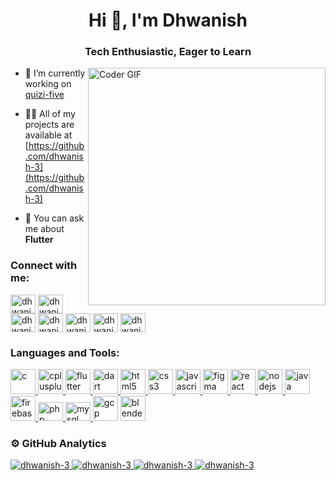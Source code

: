 <h1 align="center">Hi 👋, I'm Dhwanish</h1>
<h3 align="center">Tech Enthusiastic, Eager to Learn</h3>
<img align="right" alt="Coder GIF" width=380 src="https://firebasestorage.googleapis.com/v0/b/nitc-permission-system.appspot.com/o/github-images%2Fdhwanish-coding.gif?alt=media" />

- 🔭 I’m currently working on [quizi-five](https://github.com/dhwanish-3/quizi-five)

- 👨‍💻 All of my projects are available at [https://github.com/dhwanish-3](https://github.com/dhwanish-3)

- 💬 You can ask me about **Flutter**

<h3 align="left">Connect with me:</h3>
<p align="left">
    <a href="https://twitter.com/dhwanidhwanish">
    <img align="center" src="https://firebasestorage.googleapis.com/v0/b/nitc-permission-system.appspot.com/o/github-images%2Ftwitter.svg?alt=media" alt="dhwanidhwanish" height="30" width="40" /></a>
    <a href="https://linkedin.com/in/dhwanishkr">
    <img align="center" src="https://firebasestorage.googleapis.com/v0/b/nitc-permission-system.appspot.com/o/github-images%2Flinkedin.svg?alt=media" alt="dhwanishkr" height="30" width="40" /></a>
    <a href="https://www.codechef.com/users/dhwani333sh">
    <img align="center" src="https://firebasestorage.googleapis.com/v0/b/nitc-permission-system.appspot.com/o/github-images%2Fcodechef.svg?alt=media" alt="dhwani333sh" height="30" width="40" /></a>
    <a href="https://www.hackerrank.com/dhwanish_b211261">
    <img align="center" src="https://firebasestorage.googleapis.com/v0/b/nitc-permission-system.appspot.com/o/github-images%2Fhackerrank.svg?alt=media" alt="dhwanish_b211261" height="30" width="40" /></a>
    <a href="https://codeforces.com/profile/dhwanish3">
    <img align="center" src="https://firebasestorage.googleapis.com/v0/b/nitc-permission-system.appspot.com/o/github-images%2Fcodeforces.svg?alt=media" alt="dhwanish3" height="30" width="40" /></a>
    <a href="https://www.leetcode.com/dhwanish3">
    <img align="center" src="https://firebasestorage.googleapis.com/v0/b/nitc-permission-system.appspot.com/o/github-images%2Fleetcode.svg?alt=media" alt="dhwanish3" height="30" width="40" /></a>
    <a href="https://auth.geeksforgeeks.org/user/dhwanicx67">
    <img align="center" src="https://firebasestorage.googleapis.com/v0/b/nitc-permission-system.appspot.com/o/github-images%2Fgfg.svg?alt=media" alt="dhwanicx67" height="30" width="40" /></a>
</p>

<h3 align="left">Languages and Tools:</h3>
<p align="left">
<a href="https://www.cprogramming.com/">
    <img src="https://firebasestorage.googleapis.com/v0/b/nitc-permission-system.appspot.com/o/github-images%2Fc.svg?alt=media" alt="c" width="40" height="40"/> </a>
<a href="https://www.w3schools.com/cpp/"> 
    <img src="https://firebasestorage.googleapis.com/v0/b/nitc-permission-system.appspot.com/o/github-images%2Fcpp.svg?alt=media" alt="cplusplus" width="40" height="40"/> </a> 
<a href="https://flutter.dev"> 
    <img src="https://firebasestorage.googleapis.com/v0/b/nitc-permission-system.appspot.com/o/github-images%2Fflutter.svg?alt=media" alt="flutter" width="40" height="40"/> </a> 
<a href="https://dart.dev"> 
    <img src="https://firebasestorage.googleapis.com/v0/b/nitc-permission-system.appspot.com/o/github-images%2Fdart.svg?alt=media" alt="dart" width="40" height="40"/> </a> 
<a href="https://www.w3.org/html/">
    <img src="https://firebasestorage.googleapis.com/v0/b/nitc-permission-system.appspot.com/o/github-images%2Fhtml.svg?alt=media" alt="html5" width="40" height="40"/> </a>
<a href="https://www.w3schools.com/css/">
    <img src="https://firebasestorage.googleapis.com/v0/b/nitc-permission-system.appspot.com/o/github-images%2Fcss.svg?alt=media" alt="css3" width="40" height="40"/> </a>
<a href="https://developer.mozilla.org/en-US/docs/Web/JavaScript"> 
    <img src="https://firebasestorage.googleapis.com/v0/b/nitc-permission-system.appspot.com/o/github-images%2Fjavascript.svg?alt=media" alt="javascript" width="40" height="40"/> </a> 
<a href="https://www.figma.com/">
    <img src="https://firebasestorage.googleapis.com/v0/b/nitc-permission-system.appspot.com/o/github-images%2Ffigma.svg?alt=media" alt="figma" width="40" height="40"/> </a> 
<a href="https://reactjs.org/">
    <img src="https://firebasestorage.googleapis.com/v0/b/nitc-permission-system.appspot.com/o/github-images%2Freact.svg?alt=media" alt="react" width="40" height="40"/> </a> 
<a href="https://nodejs.org">
    <img src="https://firebasestorage.googleapis.com/v0/b/nitc-permission-system.appspot.com/o/github-images%2Fnodejs.svg?alt=media" alt="nodejs" width="40" height="40"/> </a>
<a href="https://www.java.com">
    <img src="https://firebasestorage.googleapis.com/v0/b/nitc-permission-system.appspot.com/o/github-images%2Fjava.svg?alt=media" alt="java" width="40" height="40"/> </a> 
<a href="https://firebase.google.com/"> 
    <img src="https://firebasestorage.googleapis.com/v0/b/nitc-permission-system.appspot.com/o/github-images%2Ffirebase.svg?alt=media" alt="firebase" width="40" height="40"/> </a> 
<a href="https://www.php.net"> 
    <img src="https://firebasestorage.googleapis.com/v0/b/nitc-permission-system.appspot.com/o/github-images%2Fphp.svg?alt=media" alt="php" width="40" height="30"/> </a> 
<a href="https://www.mysql.com/">
    <img src="https://firebasestorage.googleapis.com/v0/b/nitc-permission-system.appspot.com/o/github-images%2Fmysql.svg?alt=media" alt="mysql" width="40" height="30"/> </a>
<a href="https://cloud.google.com"> 
    <img src="https://firebasestorage.googleapis.com/v0/b/nitc-permission-system.appspot.com/o/github-images%2Fgcloud.svg?alt=media" alt="gcp" width="40"height="40"></a> 
<a href="https://www.blender.org/"> 
    <img src="https://firebasestorage.googleapis.com/v0/b/nitc-permission-system.appspot.com/o/github-images%2Fblender.svg?alt=media" alt="blender" width="40" height="40"/> </a>
</p>

<h3>⚙️ GitHub Analytics</h3>
<a href="https://github.com/dhwanish-3">
    <img class="streak" src="https://github-readme-streak-stats.herokuapp.com/?user=dhwanish-3&theme=neon&hide_border=true" alt="dhwanish-3"/>
    <img class="Lang" src="https://my-readme-stats-chi.vercel.app/api/top-langs?username=dhwanish-3&show_icons=true&locale=en&layout=compact&theme=neon&size_weight=0.5&count_weight=0.5&langs_count=8&hide_border=true&hide=Makefile" alt="dhwanish-3" />
    <img class="rank" src="https://my-readme-stats-chi.vercel.app/api?username=dhwanish-3&show_icons=true&locale=en&theme=neon&include_all_commits&rank_icon=percentile&line_height=29&hide_border=true" alt="dhwanish-3" />
    <img class="trophy" src="https://github-profile-trophy.vercel.app/?username=dhwanish-3&theme=radical&row=2&column=3&title=MultipleLang,Stars,Commits,Issues,PullRequest,Repositories,Reviews&no-frame=true"alt="dhwanish-3" />
</a>
<!-- Futute use -->
<!-- <img src="https://github-readme-stats.vercel.app/api/pin/?username=dhwanish-3&repo=heal_the_health_app"> -->